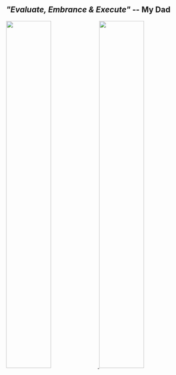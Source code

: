 ## *"Evaluate, Embrance & Execute"* -- **My Dad**

<a href="https://github.com/anuraghazra/github-readme-stats">
     <img width="49%" src="https://github-readme-stats.vercel.app/api?username=naveenkendyala&count_private=true&show_icons=true&theme=tokyonight&include_all_commits=true" />
</a>
<a href="https://github.com/anuraghazra/convoychat">
     <img width="49%" src="https://github-readme-stats.vercel.app/api/top-langs/?username=naveenkendyala&hide=css,html&langs_count=5&layout=compact" />
</a>
